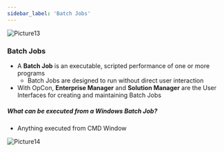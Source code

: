 ```yaml
---
sidebar_label: 'Batch Jobs'
---
```


<!--
<audio controls="controls">
  <source type="audio/mp3" src="audiobasic/AutomationandBatchJobConcepts.mp3"></source>
  <p>Your browser does not support the audio element.</p>
</audio> 
-->

![Picture13](/imgbasic/Picture13.png)

### Batch Jobs

* A **Batch Job** is an executable, scripted performance of one or more programs
  * Batch Jobs are designed to run without direct user interaction
* With OpCon, **Enterprise Manager** and **Solution Manager** are the User Interfaces for creating and maintaining Batch Jobs


##### What can be executed from a Windows Batch Job?

* Anything executed from CMD Window

![Picture14](/imgbasic/Picture14.png)
